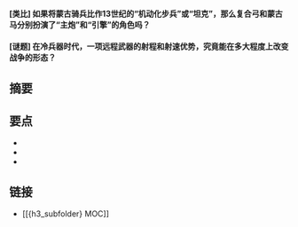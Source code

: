 #### [类比] 如果将蒙古骑兵比作13世纪的“机动化步兵”或“坦克”，那么复合弓和蒙古马分别扮演了“主炮”和“引擎”的角色吗？


#### [谜题] 在冷兵器时代，一项远程武器的射程和射速优势，究竟能在多大程度上改变战争的形态？


## 摘要


## 要点

- 
- 
- 

## 链接

- [[{h3_subfolder} MOC]]
